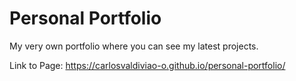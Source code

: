 # Personal Portfolio

My very own portfolio where you can see my latest projects.

Link to Page: https://carlosvaldiviao-o.github.io/personal-portfolio/
